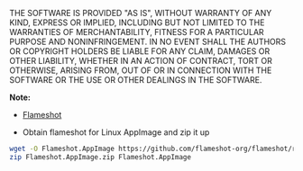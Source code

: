 THE SOFTWARE IS PROVIDED "AS IS", WITHOUT WARRANTY OF ANY KIND, EXPRESS OR IMPLIED, INCLUDING BUT NOT LIMITED TO THE WARRANTIES OF MERCHANTABILITY, FITNESS FOR A PARTICULAR PURPOSE AND NONINFRINGEMENT. IN NO EVENT SHALL THE AUTHORS OR COPYRIGHT HOLDERS BE LIABLE FOR ANY CLAIM, DAMAGES OR OTHER LIABILITY, WHETHER IN AN ACTION OF CONTRACT, TORT OR OTHERWISE, ARISING FROM, OUT OF OR IN CONNECTION WITH THE SOFTWARE OR THE USE OR OTHER DEALINGS IN THE SOFTWARE.

**Note:**

- [Flameshot](https://flameshot.org/)

- Obtain flameshot for Linux AppImage and zip it up

```bash linenums="1"
wget -O Flameshot.AppImage https://github.com/flameshot-org/flameshot/releases/download/v12.1.0/Flameshot-12.1.0.x86_64.AppImage
zip Flameshot.AppImage.zip Flameshot.AppImage
```